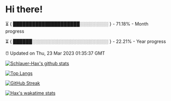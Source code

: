 # Hi there!

⏳ { █████████████████████░░░░░░░░░ } - 71.18% - Month progress

⏳ { ██████░░░░░░░░░░░░░░░░░░░░░░░░ } - 22.21% - Year progress

⏰ Updated on Thu, 23 Mar 2023 01:35:37 GMT


[![Schlauer-Hax's github stats](https://github-readme-stats.vercel.app/api?username=Schlauer-Hax&show_icons=true&theme=dark&count_private=true)](https://github.com/Schlauer-Hax)


[![Top Langs](https://github-readme-stats.vercel.app/api/top-langs/?username=Schlauer-Hax&layout=compact&theme=dark)](https://github.com/Schlauer-Hax?tab=repositories)

[![GitHub Streak](https://streak-stats.demolab.com?user=Schlauer-Hax&theme=dark)](https://git.io/streak-stats)

[![Hax's wakatime stats](https://github-readme-stats.vercel.app/api/wakatime?username=Hax&theme=dark)](https://wakatime.com/@Hax)

